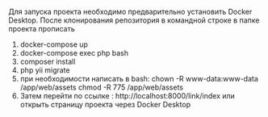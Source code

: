 Для запуска проекта необходимо предварительно установить Docker Desktop.
После клонирования репозитория в командной строке в папке проекта прописать
1. docker-compose up
2. docker-compose exec php bash
3. composer install
4. php yii migrate
5. при необходимости написать в bash:
  chown -R www-data:www-data /app/web/assets
  chmod -R 775 /app/web/assets
6. Затем перейти по ссылке : http://localhost:8000/link/index или открыть страницу проекта через Docker Desktop
